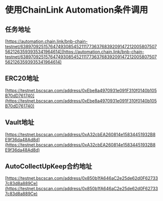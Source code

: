 # 使用ChainLink Automation条件调用


## 任务地址


[https://automation.chain.link/bnb-chain-testnet/63897092515764749308545211177363768392091472120058075075621263593935341964614](https://automation.chain.link/bnb-chain-testnet/63897092515764749308545211177363768392091472120058075075621263593935341964614)

## ERC20地址

[https://testnet.bscscan.com/address/0xEbe8a4970931e091F310f0140b105B70dD761740](https://testnet.bscscan.com/address/0xEbe8a4970931e091F310f0140b105B70dD761740)

## Vault地址

[https://testnet.bscscan.com/address/0xA32cbEA260814e15834451932B8E9f36da48Ad8d](https://testnet.bscscan.com/address/0xA32cbEA260814e15834451932B8E9f36da48Ad8d)

## AutoCollectUpKeep合约地址

[https://testnet.bscscan.com/address/0x850b1fA646aC2e25de62d0F627337c83d8a889Ce](https://testnet.bscscan.com/address/0x850b1fA646aC2e25de62d0F627337c83d8a889Ce)